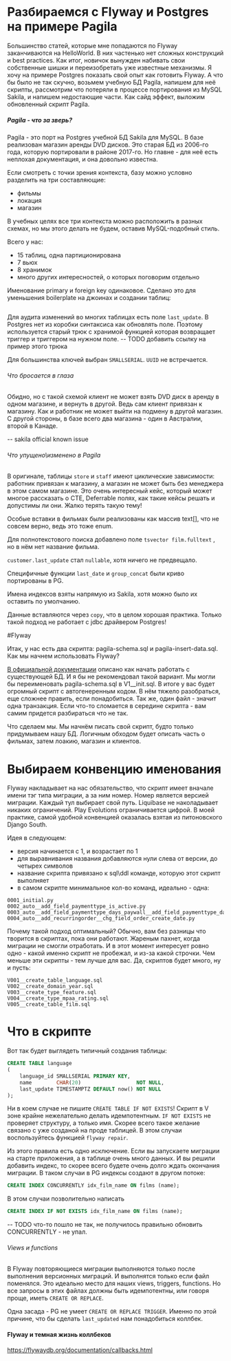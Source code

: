 # Разбираемся с Flyway и Postgres на примере Pagila

Большинство статей, которые мне попадаются по Flyway заканчиваются на HelloWorld. В них частенько нет сложных конструкций и best practices. Как итог, новичок вынужден набивать свои собственные шишки и переизобретать уже известные механизмы.
Я хочу на примере Postgres показать свой опыт как готовить Flyway. А что бы было не так скучно, возьмем учебную БД Pagila, напишем для неё скрипты, рассмотрим что потеряли в процессе портирования из MySQL Sakila, и напишем недостающие части.
Как сайд эффект, выложим обновленный скрипт Pagila.


##### Pagila - что за зверь?

Pagila - это порт на Postgres учебной БД Sakila для MySQL. В базе реализован магазин аренды DVD дисков. Это старая БД из 2006-го года, которую портировали в районе 2017-го. Но главне - для неё есть неплохая документация, и она довольно известна.

Если смотреть с точки зрения контекста, базу можно условно разделить на три составляющие:
- фильмы
- локация
- магазин

В учебных целях все три контекста можно расположить в разных схемах, но мы этого делать не будем, оставив MySQL-подобный стиль.

Всего у нас:
- 15 таблиц, одна партиционирована
- 7 вьюх
- 8 хранимок
- много других интересностей, о которых поговорим отдельно

Именование primary и foreign key одинаковое. Сделано это для уменьшения boilerplate на джоинах и создании таблиц:

```sql

```

Для аудита изменений во многих таблицах есть поле `last_update`. В Postgres нет из коробки синтаксиса как обновлять поле. Поэтому используется старый трюк с хранимой функцией которая возвращает триггер и триггером на нужном поле. 
-- TODO добавить ссылку на пример этого трюка

Для большинства ключей выбран `SMALLSERIAL`. `UUID` не встречается.

###### Что бросается в глаза

Обидно, но с такой схемой клиент не может взять DVD диск в аренду в одном магазине, и вернуть в другой. Ведь сам клиент привязан к магазину.
Как и работник не может выйти на подмену в другой магазин.
С другой стороны, в базе всего два магазина - один в Австралии, второй в Канаде.

-- sakila official known issue

###### Что упущено\изменено в Pagila

В оригинале, таблицы `store` и `staff` имеют циклические зависимости: работник привязан к магазину, а магазин не может быть без менеджера в этом самом магазине. Это очень интересный кейс, который может многое рассказать о CTE, Deferrable полях, как такие кейсы решать и допустимы ли они. Жалко терять такую тему!


Особые вставки в фильмах были реализованы как массив text[], что не совсем верно, ведь это тоже enum.

Для полнотекстового поиска добавлено поле `tsvector film.fulltext` , но в нём нет название фильма.

`customer.last_update` стал `nullable`, хотя ничего не предвещало.

Специфичные функции `last_date` и `group_concat` были криво портированы в PG.

Имена индексов взяты напрямую из Sakila, хотя можно было их оставить по умолчанию.


Данные вставляются через `copy`, что в целом хорошая практика. Только такой подход не работает с jdbc драйвером Postgres!


#Flyway

Итак, у нас есть два скрипта: pagila-schema.sql и pagila-insert-data.sql. Как мы начнем использовать Flyway?

[В официальной документации](https://flywaydb.org/documentation/existing) описано как начать работать с существующей БД. И я бы не рекомендовал такой вариант. Мы могли бы переименовать pagila-schema.sql в V1__init.sql. В итоге у вас будет огромный скрипт с автогенеренным кодом. В нём тяжело разобраться, еще сложнее править, если понадобиться. Так же, один файл - значит одна транзакция. Если что-то сломается в середине скрипта - вам самим придется разбираться что не так.

Что сделаем мы. Мы начнём писать свой скрипт, будто только придумываем нашу БД. Логичным обходом будет описать часть о фильмах, затем лоакию, магазин и клиентов.

# Выбираем конвенцию именования

Flyway накладывает на нас обязательство, что скрипт имеет вначале имени тэг типа миграции, а за ним номер. Номер является версией миграции. Каждый тул выбирает свой путь. Liquibase не наколадывает никаких ограничений. Play Evolutions ограничивается цифрой. В моей практике, самой удобной конвенцией оказалась взятая из питоновского Django South.

Идея в следующем:
- версия начинается с 1, и возрастает по 1
- для выравнивания названия добавляются нули слева от версии, до четырех символов
- название скрипта привязано к sql\ddl команде, которую этот скрипт выполняет
- в самом скрипте минимальное кол-во команд, идеально - одна:

```
0001_initial.py
0002_auto__add_field_paymenttype_is_active.py
0003_auto__add_field_paymenttype_days_paywall__add_field_paymenttype_days_p.py
0004_auto__add_recurringorder__chg_field_order_create_date.py
```

Почему такой подход оптимальный?
Обычно, вам без разницы что творится в скриптах, пока они работают. 
Жареным пахнет, когда миграции не смогли отработать. 
И в этот момент интересует ровно одно - какой именно скрипт не пробежал, и из-за какой строчки.
Чем меньше эти скрипты - тем лучше для вас. Да, скриптов будет много, ну и пусть:

```
V001__create_table_language.sql
V002__create_domain_year.sql
V003__create_type_feature.sql
V004__create_type_mpaa_rating.sql
V005__create_table_film.sql
```

# Что в скрипте

Вот так будет выглядеть типичный создания таблицы:

```sql
CREATE TABLE language
(
    language_id SMALLSERIAL PRIMARY KEY,
    name        CHAR(20)                  NOT NULL,
    last_update TIMESTAMPTZ DEFAULT now() NOT NULL
);
```

Ни в коем случае не пишите `CREATE TABLE IF NOT EXISTS`! 
Скрипт в V зоне крайне нежелательно делать идемпотентным. 
`IF NOT EXISTS` не проверяет структуру, а только имя.
Скорее всего такое желание связано с уже созданой на проде таблицей.
В этом случаи воспользуйтесь функцией `flyway repair`.

Из этого правила есть одно исключение. 
Если вы запускаете миграции на старте приложения, а в таблице очень много данных. 
И вы решили добавить индекс, то скорее всего будете очень долго ждать окончания миграции.
В таком случаи в PG индексы создают в другом потоке:
```sql
CREATE INDEX CONCURRENTLY idx_film_name ON films (name);
```
В этом случаи позволительно написать
```sql
CREATE INDEX IF NOT EXISTS idx_film_name ON films (name);
```

-- TODO что-то пошло не так, не получилось правильно обновить CONCURRENTLY - не упал.


###### Views и functions

В Flyway повторяющиеся миграции выполняются только после выполнения версионных миграций.
И выполнятся только если файл поменялся.
Это идеально место для наших views, triggers, functions. Но все запросы в этих файлах должны быть идемпотентны,
или говоря проще, иметь `CREATE OR REPLACE`.

Одна засада - PG не умеет `CREATE OR REPLACE TRIGGER`. 
Именно по этой причине, что бы сделать `last_updated` нам понадобиться коллбек.


#### Flyway и темная жизнь коллбеков



https://flywaydb.org/documentation/callbacks.html
